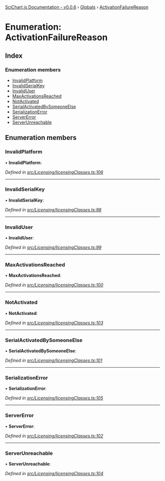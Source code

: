[SciChart.js Documentation - v0.0.6](../README.md) › [Globals](../globals.md) › [ActivationFailureReason](activationfailurereason.md)

# Enumeration: ActivationFailureReason

## Index

### Enumeration members

* [InvalidPlatform](activationfailurereason.md#invalidplatform)
* [InvalidSerialKey](activationfailurereason.md#invalidserialkey)
* [InvalidUser](activationfailurereason.md#invaliduser)
* [MaxActivationsReached](activationfailurereason.md#maxactivationsreached)
* [NotActivated](activationfailurereason.md#notactivated)
* [SerialActivatedBySomeoneElse](activationfailurereason.md#serialactivatedbysomeoneelse)
* [SerializationError](activationfailurereason.md#serializationerror)
* [ServerError](activationfailurereason.md#servererror)
* [ServerUnreachable](activationfailurereason.md#serverunreachable)

## Enumeration members

###  InvalidPlatform

• **InvalidPlatform**:

*Defined in [src/Licensing/licensingClasses.ts:106](https://github.com/ABTSoftware/SciChart.Dev/blob/46671d21ce/Web/src/SciChart/src/Licensing/licensingClasses.ts#L106)*

___

###  InvalidSerialKey

• **InvalidSerialKey**:

*Defined in [src/Licensing/licensingClasses.ts:98](https://github.com/ABTSoftware/SciChart.Dev/blob/46671d21ce/Web/src/SciChart/src/Licensing/licensingClasses.ts#L98)*

___

###  InvalidUser

• **InvalidUser**:

*Defined in [src/Licensing/licensingClasses.ts:99](https://github.com/ABTSoftware/SciChart.Dev/blob/46671d21ce/Web/src/SciChart/src/Licensing/licensingClasses.ts#L99)*

___

###  MaxActivationsReached

• **MaxActivationsReached**:

*Defined in [src/Licensing/licensingClasses.ts:100](https://github.com/ABTSoftware/SciChart.Dev/blob/46671d21ce/Web/src/SciChart/src/Licensing/licensingClasses.ts#L100)*

___

###  NotActivated

• **NotActivated**:

*Defined in [src/Licensing/licensingClasses.ts:103](https://github.com/ABTSoftware/SciChart.Dev/blob/46671d21ce/Web/src/SciChart/src/Licensing/licensingClasses.ts#L103)*

___

###  SerialActivatedBySomeoneElse

• **SerialActivatedBySomeoneElse**:

*Defined in [src/Licensing/licensingClasses.ts:101](https://github.com/ABTSoftware/SciChart.Dev/blob/46671d21ce/Web/src/SciChart/src/Licensing/licensingClasses.ts#L101)*

___

###  SerializationError

• **SerializationError**:

*Defined in [src/Licensing/licensingClasses.ts:105](https://github.com/ABTSoftware/SciChart.Dev/blob/46671d21ce/Web/src/SciChart/src/Licensing/licensingClasses.ts#L105)*

___

###  ServerError

• **ServerError**:

*Defined in [src/Licensing/licensingClasses.ts:102](https://github.com/ABTSoftware/SciChart.Dev/blob/46671d21ce/Web/src/SciChart/src/Licensing/licensingClasses.ts#L102)*

___

###  ServerUnreachable

• **ServerUnreachable**:

*Defined in [src/Licensing/licensingClasses.ts:104](https://github.com/ABTSoftware/SciChart.Dev/blob/46671d21ce/Web/src/SciChart/src/Licensing/licensingClasses.ts#L104)*
